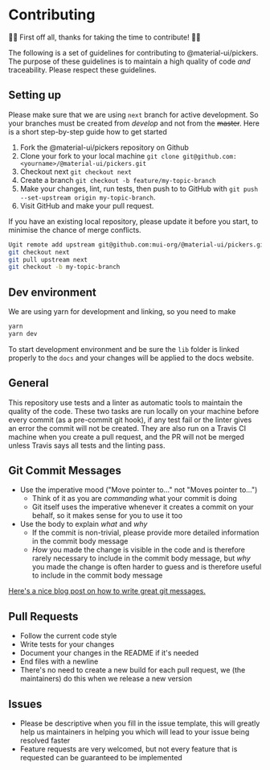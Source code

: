 # Contributing

:raised_hands::tada: First off all, thanks for taking the time to contribute! :tada::raised_hands:

The following is a set of guidelines for contributing to @material-ui/pickers. The purpose of these
guidelines is to maintain a high quality of code _and_ traceability. Please respect these
guidelines.

## Setting up

Please make sure that we are using `next` branch for active development. So your branches must be created from _develop_ and not from the ~~master~~. Here is a short step-by-step guide how to get started

1. Fork the @material-ui/pickers repository on Github
2. Clone your fork to your local machine `git clone git@github.com:<yourname>/@material-ui/pickers.git`
3. Checkout next `git checkout next`
4. Create a branch `git checkout -b feature/my-topic-branch`
5. Make your changes, lint, run tests, then push to to GitHub with `git push --set-upstream origin my-topic-branch`.
6. Visit GitHub and make your pull request.

If you have an existing local repository, please update it before you start, to minimise the chance of merge conflicts.

```sh
Ugit remote add upstream git@github.com:mui-org/@material-ui/pickers.git
git checkout next
git pull upstream next
git checkout -b my-topic-branch
```

## Dev environment

We are using yarn for development and linking, so you need to make

```sh
yarn
yarn dev
```

To start development environment and be sure the `lib` folder is linked properly to the `docs` and your changes will be applied to the docs website.

## General

This repository use tests and a linter as automatic tools to maintain the quality of the code.
These two tasks are run locally on your machine before every commit (as a pre-commit git hook),
if any test fail or the linter gives an error the commit will not be created. They are also run on
a Travis CI machine when you create a pull request, and the PR will not be merged unless Travis
says all tests and the linting pass.

## Git Commit Messages

- Use the imperative mood ("Move pointer to..." not "Moves pointer to...")
  - Think of it as you are _commanding_ what your commit is doing
  - Git itself uses the imperative whenever it creates a commit on your behalf, so it makes sense
    for you to use it too
- Use the body to explain _what_ and _why_
  - If the commit is non-trivial, please provide more detailed information in the commit body
    message
  - _How_ you made the change is visible in the code and is therefore rarely necessary to include
    in the commit body message, but _why_ you made the change is often harder to guess and is
    therefore useful to include in the commit body message

[Here's a nice blog post on how to write great git messages.](http://chris.beams.io/posts/git-commit/)

## Pull Requests

- Follow the current code style
- Write tests for your changes
- Document your changes in the README if it's needed
- End files with a newline
- There's no need to create a new build for each pull request, we (the maintainers) do this when we
  release a new version

## Issues

- Please be descriptive when you fill in the issue template, this will greatly help us maintainers
  in helping you which will lead to your issue being resolved faster
- Feature requests are very welcomed, but not every feature that is requested can be guaranteed
  to be implemented
